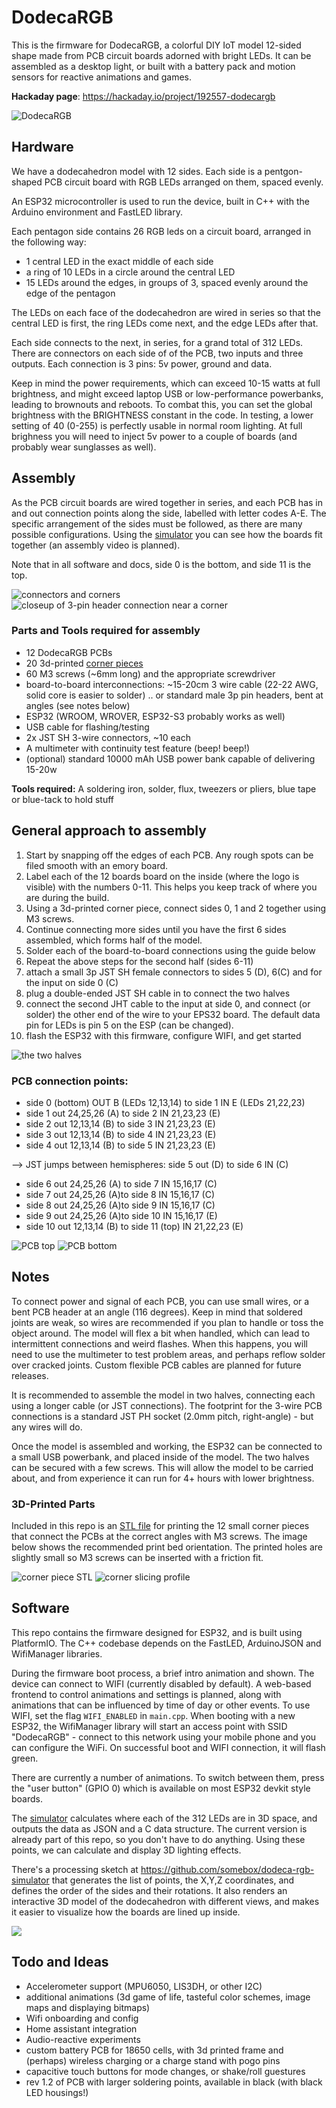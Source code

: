 # DodecaRGB

This is the firmware for DodecaRGB, a colorful DIY IoT model 12-sided shape made from PCB circuit boards adorned with bright LEDs. It can be assembled as a desktop light, or built with a battery pack and motion sensors for reactive animations and games. 

**Hackaday page**: https://hackaday.io/project/192557-dodecargb

![DodecaRGB](images/hero.jpeg)

## Hardware 

We have a dodecahedron model with 12 sides. Each side is a pentgon-shaped PCB circuit board with RGB LEDs arranged on them, spaced evenly. 

An ESP32 microcontroller is used to run the device, built in C++ with the Arduino environment and FastLED library.

Each pentagon side contains 26 RGB leds on a circuit board, arranged in the following way:
- 1 central LED in the exact middle of each side
- a ring of 10 LEDs in a circle around the central LED
- 15 LEDs around the edges, in groups of 3, spaced evenly around the edge of the pentagon

The LEDs on each face of the dodecahedron are wired in series so that the central LED is first, 
the ring LEDs come next, and the edge LEDs after that. 

Each side connects to the next, in series, for a grand total of 312 LEDs. There are connectors on each side of of the PCB, two inputs and three outputs. Each connection is 3 pins: 5v power, ground and data. 

Keep in mind the power requirements, which can exceed 10-15 watts at full brightness, and might exceed laptop USB or low-performance powerbanks, leading to brownouts and reboots. To combat this, you can set the global brightness with the BRIGHTNESS constant in the code. In testing, a lower setting of 40 (0-255) is perfectly usable in normal room lighting. At full brighness you will need to inject 5v power to a couple of boards (and probably wear sunglasses as well).

## Assembly

As the PCB circuit boards are wired together in series, and each PCB has in and out connection points along the side, labelled with letter codes A-E. The specific arrangement of the sides must be followed, as there are many possible configurations. Using the [simulator](https://github.com/somebox/dodeca-rgb-simulator) you can see how the boards fit together (an assembly video is planned).

Note that in all software and docs, side 0 is the bottom, and side 11 is the top.

![connectors and corners](images/internal.jpeg)
![closeup of 3-pin header connection near a corner](images/header-closeup.jpeg)

### Parts and Tools required for assembly
- 12 DodecaRGB PCBs
- 20 3d-printed [corner pieces](3d-models/d12-corner.stl)
- 60 M3 screws (~6mm long) and the appropriate screwdriver
- board-to-board interconnections: ~15-20cm 3 wire cable (22-22 AWG, solid core is easier to solder) .. or standard male 3p pin headers, bent at angles (see notes below)
- ESP32 (WROOM, WROVER, ESP32-S3 probably works as well)
- USB cable for flashing/testing
- 2x JST SH 3-wire connectors, ~10 each
- A multimeter with continuity test feature (beep! beep!)
- (optional) standard 10000 mAh USB power bank capable of delivering 15-20w

**Tools required:** A soldering iron, solder, flux, tweezers or pliers, blue tape or blue-tack to hold stuff

## General approach to assembly
1. Start by snapping off the edges of each PCB. Any rough spots can be filed smooth with an emory board.
1. Label each of the 12 boards board on the inside (where the logo is visible) with the numbers 0-11. This helps you keep track of where you are during the build.
1. Using a 3d-printed corner piece, connect sides 0, 1 and 2 together using M3 screws.
1. Continue connecting more sides until you have the first 6 sides assembled, which forms half of the model.
1. Solder each of the board-to-board connections using the guide below
1. Repeat the above steps for the second half (sides 6-11)
1. attach a small 3p JST SH female connectors to sides 5 (D), 6(C) and for the input on side 0 (C)
1. plug a double-ended JST SH cable in to connect the two halves
1. connect the second JHT cable to the input at side 0, and connect (or solder) the other end of the wire to your EPS32 board. The default data pin for LEDs is pin 5 on the ESP (can be changed).
1. flash the ESP32 with this firmware, configure WIFI, and get started

![the two halves](images/two-halves.jpeg)


### PCB connection points:

- side 0 (bottom) OUT B (LEDs 12,13,14) to side 1 IN E (LEDs 21,22,23)
- side 1 out 24,25,26 (A) to side 2 IN 21,23,23 (E)
- side 2 out 12,13,14 (B) to side 3 IN 21,23,23 (E)
- side 3 out 12,13,14 (B) to side 4 IN 21,23,23 (E)
- side 4 out 12,13,14 (B) to side 5 IN 21,23,23 (E)

 --> JST jumps between hemispheres: side 5 out (D) to side 6 IN (C)

- side 6 out 24,25,26 (A) to side 7 IN 15,16,17 (C)
- side 7 out 24,25,26 (A)to side 8 IN 15,16,17 (C)
- side 8 out 24,25,26 (A)to side 9 IN 15,16,17 (C)
- side 9 out 24,25,26 (A)to side 10 IN 15,16,17 (E)
- side 10 out 12,13,14 (B) to side 11 (top) IN 21,22,23 (E)

![PCB top](images/pcb-detail-top.jpeg)
![PCB bottom](images/pcb-detail-bottom.jpeg)

## Notes

To connect power and signal of each PCB, you can use small wires, or a bent PCB header at an angle (116 degrees). Keep in mind that soldered joints are weak, so wires are recommended if you plan to handle or toss the object around. The model will flex a bit when handled, which can lead to intermittent connections and weird flashes. When this happens, you will need to use the multimeter to test problem areas, and perhaps reflow solder over cracked joints. Custom flexible PCB cables are planned for future releases.

It is recommended to assemble the model in two halves, connecting each using a longer cable (or JST connections). The footprint for the 3-wire PCB connections is a standard JST PH socket (2.0mm pitch, right-angle) - but any wires will do.

Once the model is assembled and working, the ESP32 can be connected to a small USB powerbank, and placed inside of the model. The two halves can be secured with a few screws. This will allow the model to be carried about, and from experience it can run for 4+ hours with lower brightness.

### 3D-Printed Parts

Included in this repo is an [STL file](3d-models/d12-corner.stl) for printing the 12 small corner pieces that connect the PCBs at the correct angles with M3 screws. The image below shows the recommended print bed orientation. The printed holes are slightly small so M3 screws can be inserted with a friction fit.

![corner piece STL](images/corner-stl.jpeg)
![corner slicing profile](images/corner-slicing.jpeg)

## Software

This repo contains the firmware designed for ESP32, and is built using PlatformIO. The C++ codebase depends on the FastLED, ArduinoJSON and WifiManager libraries.

During the firmware boot process, a brief intro animation and shown. The device can connect to WIFI (currently disabled by default). A web-based frontend to control animations and settings is planned, along with animations that can be influenced by time of day or other events. To use WIFI, set the flag `WIFI_ENABLED` in `main.cpp`. When booting with a new ESP32, the WifiManager library will start an access point with SSID "DodecaRGB" - connect to this network using your mobile phone and you can configure the WiFi. On successful boot and WIFI connection, it will flash green.

There are currently a number of animations. To switch between them, press the "user button" (GPIO 0) which is available on most ESP32 devkit style boards.

The [simulator](https://github.com/somebox/dodeca-rgb-simulator) calculates where each of the 312 LEDs are in 3D space, and outputs the data as JSON and a C data structure. The current version is already part of this repo, so you don't have to do anything. Using these points, we can calculate and display 3D lighting effects.

There's a processing sketch at https://github.com/somebox/dodeca-rgb-simulator that generates the list
of points, the X,Y,Z coordinates, and defines the order of the sides and their rotations. It also
renders an interactive 3D model of the dodecahedron with different views, and makes it easier to visualize how the boards are lined up inside.

<img src="https://user-images.githubusercontent.com/7750/264390630-26a079d8-aabb-4b0e-907a-5e34e593b98c.png" />

## Todo and Ideas

- Accelerometer support (MPU6050, LIS3DH, or other I2C)
- additional animations (3d game of life, tasteful color schemes, image maps and displaying bitmaps)
- Wifi onboarding and config
- Home assistant integration
- Audio-reactive experiments
- custom battery PCB for 18650 cells, with 3d printed frame and (perhaps) wireless charging or a charge stand with pogo pins
- capacitive touch buttons for mode changes, or shake/roll guestures
- rev 1.2 of PCB with larger soldering points, available in black (with black LED housings!)
